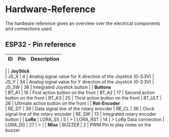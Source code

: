 # Hardware-Reference

The hardware reference gives an overview over the electrical components and connections used.

## ESP32 - Pin reference 

| ID                | Pin  | Description |
|-------------------|------|-------------|
|
| **JoyStick**      
| JS_X              | 4    | Analog signal value for X direction of the Joystick (0-3.3V)
| JS_Y              | 34   | Analog signal value for Y direction of the Joystick (0-3.3V)
| JS_SW             | 36   | Integrated Joystick button
| 
| **Buttons**       
| BT_A1             | 16   | First action button on the front 
| BT_A2             | 17   | Second action button on the front
| BT_A3             | 25   | Thrid action button on the front
| BT_ULT            | 26   | Ultimate action button on the front
|
| **Rot-Encoder**   
| RE_DT             | 39   | Data signal line of the rotary enocder
| RE_CL             | 36   | Clock signal line of the rotary encoder
| RE_SW             | 13   | Integrated rotary encoder button
|
| **LoRa**
| LORA_SS           | 5    | >
| LORA_RST          | 14   | > LoRa Data connection
| LORA_D0           | 27   | >
|
| **Misc**
| BUZZER            | 2    | PWM Pin to play notes on the buzzer
